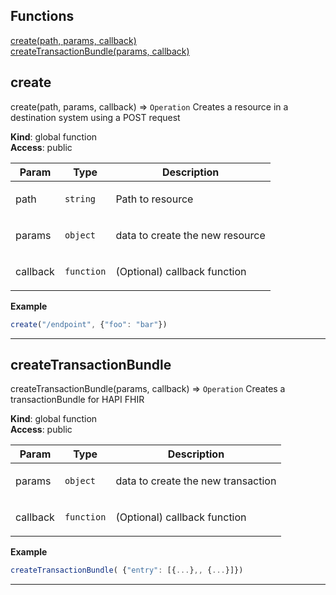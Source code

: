 ## Functions

<dl>
<dt>
    <a href="#create">create(path, params, callback)</a></dt>
<dt>
    <a href="#createTransactionBundle">createTransactionBundle(params, callback)</a></dt>
</dl>

## create

create(path, params, callback) ⇒ <code>Operation</code>
Creates a resource in a destination system using a POST request

**Kind**: global function  
**Access**: public  
<table>
  <thead>
    <tr>
      <th>Param</th><th>Type</th><th>Description</th>
    </tr>
  </thead>
  <tbody>
<tr>
    <td>path</td><td><code>string</code></td><td><p>Path to resource</p>
</td>
    </tr><tr>
    <td>params</td><td><code>object</code></td><td><p>data to create the new resource</p>
</td>
    </tr><tr>
    <td>callback</td><td><code>function</code></td><td><p>(Optional) callback function</p>
</td>
    </tr>  </tbody>
</table>

**Example**  
```js
create("/endpoint", {"foo": "bar"})
```

* * *

## createTransactionBundle

createTransactionBundle(params, callback) ⇒ <code>Operation</code>
Creates a transactionBundle for HAPI FHIR

**Kind**: global function  
**Access**: public  
<table>
  <thead>
    <tr>
      <th>Param</th><th>Type</th><th>Description</th>
    </tr>
  </thead>
  <tbody>
<tr>
    <td>params</td><td><code>object</code></td><td><p>data to create the new transaction</p>
</td>
    </tr><tr>
    <td>callback</td><td><code>function</code></td><td><p>(Optional) callback function</p>
</td>
    </tr>  </tbody>
</table>

**Example**  
```js
createTransactionBundle( {"entry": [{...},, {...}]})
```

* * *


